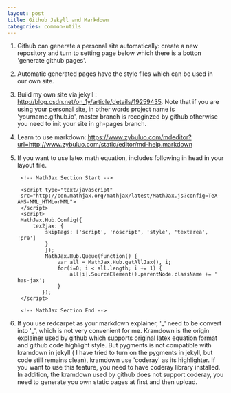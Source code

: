 ```yaml
---
layout: post
title: Github Jekyll and Markdown
categories: common-utils
---
```

1. Github can generate a personal site automatically: create a new repository and turn to setting page below which there is a botton 'generate github pages'.




2. Automatic generated pages have the style files which can be used in our own site.

3. Build my own site via jekyll : http://blog.csdn.net/on_1y/article/details/19259435. Note that if you are using your personal site, in other words project name is 'yourname.github.io', master branch is recoginzed by github otherwise you need to init your site in gh-pages branch.

4. Learn to use markdown: https://www.zybuluo.com/mdeditor?url=http://www.zybuluo.com/static/editor/md-help.markdown

5. If you want to use latex math equation, includes following in head in your layout file.

		<!-- MathJax Section Start -->
		
		<script type="text/javascript"
		src="http://cdn.mathjax.org/mathjax/latest/MathJax.js?config=TeX-AMS-MML_HTMLorMML">
		</script>
		<script>
		MathJax.Hub.Config({
			tex2jax: {
				skipTags: ['script', 'noscript', 'style', 'textarea', 'pre']
				}
		       	});
		       	MathJax.Hub.Queue(function() {
		           	var all = MathJax.Hub.getAllJax(), i;
		           	for(i=0; i < all.length; i += 1) {
		               	all[i].SourceElement().parentNode.className += ' has-jax';
		          	}
		       });
		</script>
		
		<!-- MathJax Section End -->
		
6. If you use redcarpet as your markdown explainer, '_' need to be convert into '\_', which is not very convenient for me. Kramdown is the origin explainer used by github which supports original latex equation format and github code highlight style. But pygments is not compatible with kramdown in jekyll ( I have tried to turn on the pygments in jekyll, but code still remains clean), kramdown use 'coderay' as its highlighter. If you want to use this feature, you need to have coderay library installed. In addition, the kramdown used by github does not support coderay, you need to generate you own static pages at first and then upload.
